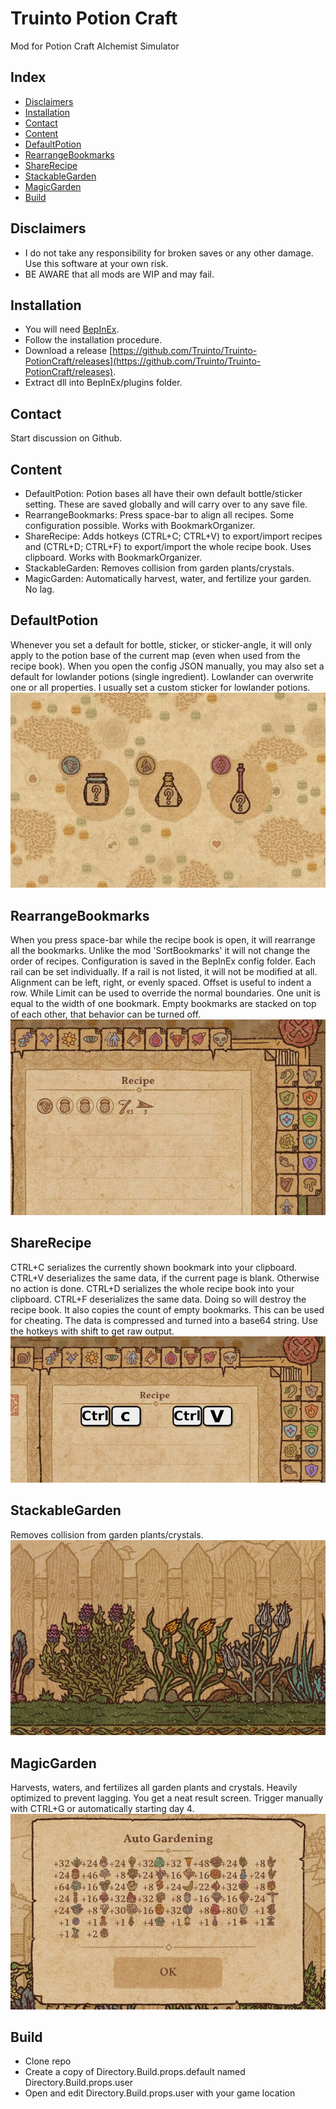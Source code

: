 # Truinto Potion Craft
Mod for Potion Craft Alchemist Simulator

Index
-----------
* [Disclaimers](#disclaimers)
* [Installation](#installation)
* [Contact](#contact)
* [Content](#content)
* [DefaultPotion](#defaultpotion)
* [RearrangeBookmarks](#rearrangebookmarks)
* [ShareRecipe](#sharerecipe)
* [StackableGarden](#stackablegarden)
* [MagicGarden](#magicgarden)
* [Build](#build)

Disclaimers
-----------
* I do not take any responsibility for broken saves or any other damage. Use this software at your own risk.
* BE AWARE that all mods are WIP and may fail.

Installation
-----------
* You will need [BepInEx](https://github.com/BepInEx/BepInEx/releases).
* Follow the installation procedure.
* Download a release [https://github.com/Truinto/Truinto-PotionCraft/releases](https://github.com/Truinto/Truinto-PotionCraft/releases).
* Extract dll into BepInEx/plugins folder.

Contact
-----------
Start discussion on Github.

Content
-----------
* DefaultPotion: Potion bases all have their own default bottle/sticker setting. These are saved globally and will carry over to any save file.
* RearrangeBookmarks: Press space-bar to align all recipes. Some configuration possible. Works with BookmarkOrganizer.
* ShareRecipe: Adds hotkeys (CTRL+C; CTRL+V) to export/import recipes and (CTRL+D; CTRL+F) to export/import the whole recipe book. Uses clipboard. Works with BookmarkOrganizer.
* StackableGarden: Removes collision from garden plants/crystals.
* MagicGarden: Automatically harvest, water, and fertilize your garden. No lag.

DefaultPotion
-----------
Whenever you set a default for bottle, sticker, or sticker-angle, it will only apply to the potion base of the current map (even when used from the recipe book). When you open the config JSON manually, you may also set a default for lowlander potions (single ingredient). Lowlander can overwrite one or all properties. I usually set a custom sticker for lowlander potions.
![Example DefaultPotion](Resources/screenshot-bottle1.jpg)

RearrangeBookmarks
-----------
When you press space-bar while the recipe book is open, it will rearrange all the bookmarks. Unlike the mod 'SortBookmarks' it will not change the order of recipes. Configuration is saved in the BepInEx config folder. Each rail can be set individually. If a rail is not listed, it will not be modified at all. Alignment can be left, right, or evenly spaced. Offset is useful to indent a row. While Limit can be used to override the normal boundaries. One unit is equal to the width of one bookmark. Empty bookmarks are stacked on top of each other, that behavior can be turned off.
![Example RearrangeBookmarks](Resources/screenshot-recipebook1.jpg)

ShareRecipe
-----------
CTRL+C serializes the currently shown bookmark into your clipboard. CTRL+V deserializes the same data, if the current page is blank. Otherwise no action is done. CTRL+D serializes the whole recipe book into your clipboard. CTRL+F deserializes the same data. Doing so will destroy the recipe book. It also copies the count of empty bookmarks. This can be used for cheating. The data is compressed and turned into a base64 string. Use the hotkeys with shift to get raw output.
![Example RearrangeBookmarks](Resources/screenshot-share.jpg)

StackableGarden
-----------
Removes collision from garden plants/crystals.
![Example RearrangeBookmarks](Resources/screenshot-garden1.jpg)

MagicGarden
-----------
Harvests, waters, and fertilizes all garden plants and crystals. Heavily optimized to prevent lagging. You get a neat result screen. Trigger manually with CTRL+G or automatically starting day 4.
![Example RearrangeBookmarks](Resources/screenshot-magicgarden1.jpg)

Build
-----------
* Clone repo
* Create a copy of Directory.Build.props.default named Directory.Build.props.user
* Open and edit Directory.Build.props.user with your game location
